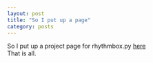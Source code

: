 ```yaml
---
layout: post
title: "So I put up a page"
category: posts
---
```

So I put up a project page for rhythmbox.py <a href="http://web.archive.org/web/20050109102447/http://unsure.org/code/rhythmbox.py/index.html"> here</a><br /> That is all.